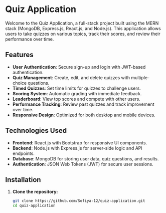 # Quiz Application

Welcome to the Quiz Application, a full-stack project built using the MERN stack (MongoDB, Express.js, React.js, and Node.js). This application allows users to take quizzes on various topics, track their scores, and review their performance over time.

## Features

- **User Authentication**: Secure sign-up and login with JWT-based authentication.
- **Quiz Management**: Create, edit, and delete quizzes with multiple-choice questions.
- **Timed Quizzes**: Set time limits for quizzes to challenge users.
- **Scoring System**: Automatic grading with immediate feedback.
- **Leaderboard**: View top scores and compete with other users.
- **Performance Tracking**: Review past quizzes and track improvement over time.
- **Responsive Design**: Optimized for both desktop and mobile devices.

## Technologies Used

- **Frontend**: React.js with Bootstrap for responsive UI components.
- **Backend**: Node.js with Express.js for server-side logic and API endpoints.
- **Database**: MongoDB for storing user data, quiz questions, and results.
- **Authentication**: JSON Web Tokens (JWT) for secure user sessions.


## Installation

1. **Clone the repository:**
   ```bash
   git clone https://github.com/Sofiya-12/quiz-application.git
   cd quiz-application
